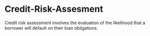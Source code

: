 # Credit-Risk-Assesment
Credit risk assessment involves the evaluation of the likelihood that a borrower will default on their loan obligations.
